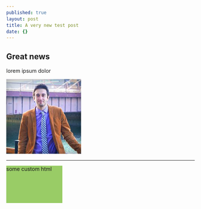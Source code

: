 ```yaml
---
published: true
layout: post
title: A very new test post
date: {}
---
```






## Great news

lorem ipsum dolor

![enter image description here](/images/scott.jpg "hello scott")

----------

<div class="someclass" style="display:block; width: 150px; height: 100px; background-color:#99cc66;">some custom html</div>
